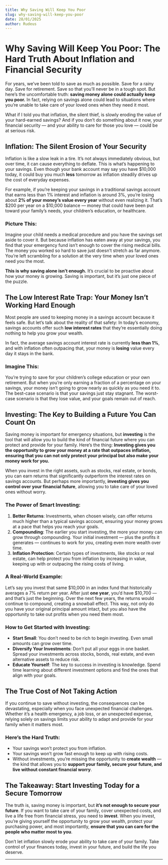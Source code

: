 ```yaml
---
title: Why Saving Will Keep You Poor
slug: why-saving-will-keep-you-poor
date: 28/01/2025
author: Rudeus
---
```

# Why Saving Will Keep You Poor: The Hard Truth About Inflation and Financial Security

For years, we’ve been told to save as much as possible. Save for a rainy day. Save for retirement. Save so that you’ll never be in a tough spot. But here’s the uncomfortable truth: **saving money alone could actually keep you poor.** In fact, relying on savings alone could lead to situations where you’re unable to take care of your loved ones when they need it most.

What if I told you that inflation, the silent thief, is slowly eroding the value of your hard-earned savings? And if you don’t do something about it now, your financial security — and your ability to care for those you love — could be at serious risk.

## Inflation: The Silent Erosion of Your Security

Inflation is like a slow leak in a tire. It’s not always immediately obvious, but over time, it can cause everything to deflate. This is what’s happening to your savings. Even though your bank account may say you have $10,000 today, it could buy you much **less** tomorrow as inflation steadily drives up the cost of everyday expenses.

For example, if you’re keeping your savings in a traditional savings account that earns less than 1% interest and inflation is around 3%, you’re losing about **2% of your money’s value every year** without even realizing it. That’s $200 per year on a $10,000 balance — money that could have been put toward your family’s needs, your children’s education, or healthcare.

### Picture This:

Imagine your child needs a medical procedure and you have the savings set aside to cover it. But because inflation has eaten away at your savings, you find that your emergency fund isn’t enough to cover the rising medical bills. The money you worked so hard to save just doesn’t stretch as far anymore. You’re left scrambling for a solution at the very time when your loved ones need you the most.

**This is why saving alone isn’t enough.** It’s crucial to be proactive about how your money is growing. Saving is important, but it’s just one piece of the puzzle.

## The Low Interest Rate Trap: Your Money Isn’t Working Hard Enough

Most people are used to keeping money in a savings account because it feels safe. But let’s talk about the reality of that safety: In today’s economy, savings accounts offer such **low interest rates** that they’re essentially doing nothing to help you grow your wealth. 

In fact, the average savings account interest rate is currently **less than 1%**, and with inflation often outpacing that, your money is **losing** value every day it stays in the bank.

### Imagine This:

You’re trying to save for your children’s college education or your own retirement. But when you’re only earning a fraction of a percentage on your savings, your money isn’t going to grow nearly as quickly as you need it to. The best-case scenario is that your savings just stay stagnant. The worst-case scenario is that they lose value, and your goals remain out of reach.

## Investing: The Key to Building a Future You Can Count On

Saving money is important for emergency situations, but **investing** is the tool that will allow you to build the kind of financial future where you can protect and provide for your family. Here’s the thing: **Investing gives you the opportunity to grow your money at a rate that outpaces inflation, ensuring that you can not only protect your principal but also make your money work for you.**

When you invest in the right assets, such as stocks, real estate, or bonds, you can earn returns that significantly outperform the interest rates on savings accounts. But perhaps more importantly, **investing gives you control over your financial future**, allowing you to take care of your loved ones without worry.

### The Power of Smart Investing:

1. **Better Returns**: Investments, when chosen wisely, can offer returns much higher than a typical savings account, ensuring your money grows at a pace that helps you reach your goals.
2. **Compounding**: The earlier you start investing, the more your money can grow through compounding. Your initial investment — plus the profits it generates — continues to work for you, creating even more wealth over time.
3. **Inflation Protection**: Certain types of investments, like stocks or real estate, can help protect you from inflation by increasing in value, keeping up with or outpacing the rising costs of living.

### A Real-World Example:

Let’s say you invest that same $10,000 in an index fund that historically averages a 7% return per year. After just **one year**, you’d have $10,700 — and that’s just the beginning. Over the next few years, the returns would continue to compound, creating a snowball effect. This way, not only do you have your original principal amount intact, but you also have the opportunity to take out profits when you need them most.

### How to Get Started with Investing:

- **Start Small**: You don’t need to be rich to begin investing. Even small amounts can grow over time.
- **Diversify Your Investments**: Don’t put all your eggs in one basket. Spread your investments across stocks, bonds, real estate, and even alternative assets to reduce risk.
- **Educate Yourself**: The key to success in investing is knowledge. Spend time learning about different investment options and find the ones that align with your goals.

## The True Cost of Not Taking Action

If you continue to save without investing, the consequences can be devastating, especially when you face unexpected financial challenges. Whether it’s a health emergency, a job loss, or an unexpected expense, relying solely on savings limits your ability to adapt and provide for your family when it matters most.

### Here’s the Hard Truth:

- Your savings won’t protect you from inflation.
- Your savings won’t grow fast enough to keep up with rising costs.
- Without investments, you’re missing the opportunity to **create wealth** — the kind that allows you to **support your family, secure your future, and live without constant financial worry**.

## The Takeaway: Start Investing Today for a Secure Tomorrow

The truth is, saving money is important, but **it’s not enough to secure your future**. If you want to take care of your family, cover unexpected costs, and live a life free from financial stress, you need to **invest**. When you invest, you’re giving yourself the opportunity to grow your wealth, protect your purchasing power, and most importantly, **ensure that you can care for the people who matter most to you**.

Don’t let inflation slowly erode your ability to take care of your family. Take control of your finances today, invest in your future, and build the life you deserve.

---
